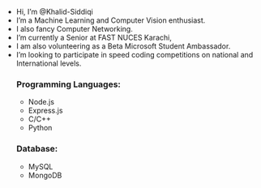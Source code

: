 - Hi, I’m @Khalid-Siddiqi
- I’m a Machine Learning and Computer Vision enthusiast.
- I also fancy Computer Networking.
- I’m currently a Senior at FAST NUCES Karachi,
- I am also volunteering as a Beta Microsoft Student Ambassador.
- I’m looking to participate in speed coding competitions on national and International levels.<br>
  ###   Programming Languages:
  * Node.js
  * Express.js
  * C/C++
  * Python
  ### Database:
  * MySQL
  * MongoDB
<!---
Khalid-Siddiqi/Khalid-Siddiqi is a ✨ special ✨ repository because its `README.md` (this file) appears on your GitHub profile.
You can click the Preview link to take a look at your changes.
--->

